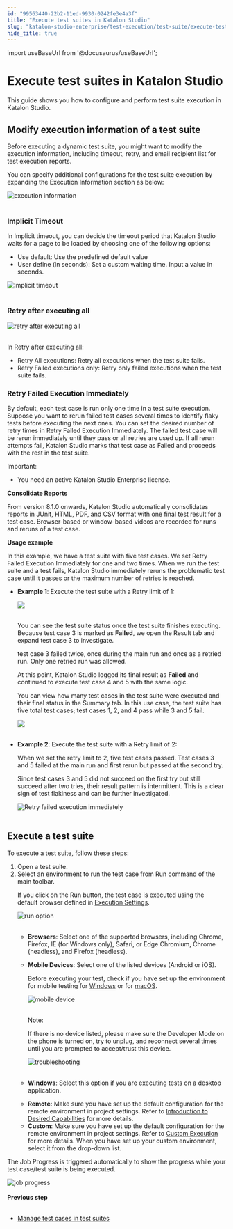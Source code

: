 ```yaml
---
id: "99563440-22b2-11ed-9930-0242fe3e4a3f"
title: "Execute test suites in Katalon Studio"
slug: "katalon-studio-enterprise/test-execution/test-suite/execute-test-suites-in-katalon-studio"
hide_title: true
---
```

import useBaseUrl from '@docusaurus/useBaseUrl';


# <a id="concept-5022" class="anchor_top_offset"/><a id="ariaid-title1" class="anchor_top_offset"/>Execute test suites in <span xmlns="http://www.w3.org/1999/xhtml" className="ph">Katalon Studio</span> 

<p xmlns="http://www.w3.org/1999/xhtml" className="p">This guide shows you how to configure  and perform test suite execution in <span className="ph">Katalon Studio</span>.</p> 

## <a id="id_2" class="anchor_top_offset"/>Modify execution information of a test suite

<p xmlns="http://www.w3.org/1999/xhtml" className="shortdesc">Before executing a dynamic test suite, you might want to modify the execution information, including timeout, retry, and email recipient list for test execution reports.</p> 
<p xmlns="http://www.w3.org/1999/xhtml" className="p">You can specify additional configurations for the test suite execution by expanding the <span className="ph uicontrol">Execution Information</span> section as below:</p> 
<p xmlns="http://www.w3.org/1999/xhtml" className="p"><img className="image" src={useBaseUrl("https://github.com/katalon-studio/docs-images/raw/master/katalon-studio/docs/create-test-suite/execution-information.png")} width={500} alt="execution information" /><br /><br /></p> 

### Implicit Timeout

<p xmlns="http://www.w3.org/1999/xhtml" className="p">In <span className="ph uicontrol">Implicit timeout</span>, you can decide the timeout period that Katalon Studio waits for a page to be loaded by choosing one of the following options:</p> 
<ul xmlns="http://www.w3.org/1999/xhtml" className="ul"><li className="li"> <span className="ph uicontrol">Use default</span>: Use the predefined default value</li><li className="li"> <span className="ph uicontrol">User define (in seconds)</span>: Set a custom waiting time. Input a value in seconds.</li></ul> 
<p xmlns="http://www.w3.org/1999/xhtml" className="p"><img className="image" src={useBaseUrl("https://github.com/katalon-studio/docs-images/raw/master/katalon-studio/docs/create-test-suite/implicit-timeout.png")} width={500} alt="implicit timeout" /><br /><br /></p> 

### Retry after executing all

<p xmlns="http://www.w3.org/1999/xhtml" className="p"><img className="image" src={useBaseUrl("https://github.com/katalon-studio/docs-images/raw/master/katalon-studio/docs/create-test-suite/retry.png")} width={500} alt="retry after executing all" /><br /><br /></p> 
<p xmlns="http://www.w3.org/1999/xhtml" className="p">In <span className="ph uicontrol">Retry after executing all</span>:</p> 
<ul xmlns="http://www.w3.org/1999/xhtml" className="ul"><li className="li"> <span className="ph uicontrol">Retry All executions</span>: Retry all executions when the test suite fails.</li><li className="li"> <span className="ph uicontrol">Retry Failed executions only</span>: Retry only failed executions when the test suite fails.</li></ul> 

### Retry Failed Execution Immediately

<p xmlns="http://www.w3.org/1999/xhtml" className="p">By default, each test case is run only one time in a test suite execution. Suppose you want to rerun failed test cases several times to identify flaky tests before executing the next ones. You can set the desired number of retry times in <span className="ph uicontrol">Retry Failed Execution Immediately</span>. The failed test case will be rerun immediately until they pass or all retries are used up. If all rerun attempts fail, Katalon Studio marks that test case as <span className="ph uicontrol">Failed</span> and proceeds with the rest in the test suite.</p> 
<div xmlns="http://www.w3.org/1999/xhtml" className="note important note_important"><span className="note__title">Important:</span> <ul className="ul"><li className="li"><p className="p">You need an active Katalon Studio Enterprise license.</p></li></ul></div>
<p xmlns="http://www.w3.org/1999/xhtml" className="p"><strong className="ph b">Consolidate Reports</strong></p> 
<p xmlns="http://www.w3.org/1999/xhtml" className="p">From version 8.1.0 onwards, Katalon Studio automatically consolidates reports in JUnit, HTML, PDF, and CSV format with one final test result for a test case. Browser-based or window-based videos are recorded for runs and reruns of a test case.</p> 
<p xmlns="http://www.w3.org/1999/xhtml" className="p"><strong className="ph b">Usage example</strong></p> 
<p xmlns="http://www.w3.org/1999/xhtml" className="p">In this example, we have a test suite with five test cases. We set <span className="ph uicontrol">Retry Failed Execution Immediately</span> for one and two times. When we run the test suite and a test fails, Katalon Studio immediately reruns the problematic test case until it passes or the maximum number of retries is reached.</p> 
<ul xmlns="http://www.w3.org/1999/xhtml" className="ul"><li className="li"><p className="p"> <strong className="ph b">Example 1</strong>: Execute the test suite with a Retry limit of 1:</p><p className="p"><img className="image" src={useBaseUrl("https://github.com/katalon-studio/docs-images/raw/master/katalon-studio/docs/create-test-suite/ts-with-5-tc-and-retry-fail-1.png")} width={600} /><br /><br /></p><p className="p">You can see the test suite status once the test suite finishes executing. Because test case 3 is marked as <strong className="ph b">Failed</strong>, we open the <span className="ph uicontrol">Result</span> tab and expand test case 3 to investigate.</p><p className="p">test case 3 failed twice, once during the main run and once as a retried run. Only one retried run was allowed.</p><p className="p">At this point, <span className="ph">Katalon Studio</span> logged its final result as <strong className="ph b">Failed</strong> and continued to execute test case 4 and 5 with the same logic.</p><p className="p">You can view how many test cases in the test suite were executed and their final status in the <span className="ph uicontrol">Summary</span> tab. In this use case, the test suite has five total test cases; test cases 1, 2, and 4 pass while 3 and 5 fail.</p><p className="p"><img className="image" src={useBaseUrl("https://github.com/katalon-studio/docs-images/raw/master/katalon-studio/docs/create-test-suite/retry-usage-example-result.png")} width={600} /><br /><br /></p></li><li className="li"><p className="p"> <strong className="ph b">Example 2</strong>: Execute the test suite with a Retry limit of 2:</p><p className="p">When we set the retry limit to 2, five test cases passed. Test cases 3 and 5 failed at the main run and first rerun but passed at the second try.</p><p className="p">Since test cases 3 and 5 did not succeed on the first try but still succeed after two tries, their result pattern is intermittent. This is a clear sign of test flakiness and can be further investigated.</p><p className="p"><img className="image" src={useBaseUrl("https://github.com/katalon-studio/docs-images/raw/master/katalon-studio/docs/create-test-suite/retry-2-times-result.png")} width={600} alt="Retry failed execution immediately" /><br /><br /></p></li></ul> 

## <a id="task-1705" class="anchor_top_offset"/>Execute a test suite

<section xmlns="http://www.w3.org/1999/xhtml" className="section context">To execute a test suite, follow these steps:</section> 
<ol xmlns="http://www.w3.org/1999/xhtml" className="ol steps"><li className="li step stepexpand"><span className="ph cmd">Open a test suite.</span></li><li className="li step stepexpand"><span className="ph cmd">Select an environment to run the test case from <span className="ph uicontrol">Run</span> command of the main toolbar.</span><div className="itemgroup info"><p className="p">If you click on the <span className="ph uicontrol">Run</span> button, the test case is executed using the default browser defined in <a className="xref j-external-link" href="http:///display/KD/Execution+Settings" target="_blank">Execution Settings</a>.</p></div><div className="itemgroup stepxmp">       <p className="p"><img className="image" src={useBaseUrl("https://github.com/katalon-studio/docs-images/raw/master/katalon-studio/docs/create-test-suite/run-option.png")} width={300} alt="run option" /><br /><br /></p>       <ul className="ul"><li className="li"><strong className="ph b">Browsers</strong>: Select one of the supported browsers, including Chrome, Firefox, IE (for Windows only), Safari, or Edge Chromium, Chrome (headless), and Firefox (headless).</li><li className="li">           <p className="p"><strong className="ph b">Mobile Devices</strong>: Select one of the listed devices (Android or iOS).</p>           <p className="p">Before executing your test, check if you have set up the environment for mobile testing for <a className="xref j-external-link" href="http:///display/KD/Mobile+on+Windows" target="_blank">Windows</a> or for <a className="xref j-external-link" href="http:///display/KD/Mobile+on+macOS" target="_blank">macOS</a>.</p>           <p className="p"><img className="image" src={useBaseUrl("https://github.com/katalon-studio/docs-images/raw/master/katalon-studio/docs/mobile-recorder-76/Android/device.png")} width={500} alt="mobile device" /><br /><br /></p>           <div className="note note note_note"><span className="note__title">Note:</span>              <p className="p">If there is no device listed, please make sure the Developer Mode on the phone is turned on, try to unplug, and reconnect several times until you are prompted to accept/trust this device.</p>             <p className="p"><img className="image" src={useBaseUrl("https://github.com/katalon-studio/docs-images/raw/master/katalon-studio/docs/create-test-suite/device-troubleshoot.png")} width={300} alt="troubleshooting" /><br /><br /></p>           </div>         </li><li className="li">           <p className="p"><strong className="ph b">Windows</strong>: Select this option if you are executing tests on a desktop application.</p>         </li><li className="li"><strong className="ph b">Remote</strong>: Make sure you have set up the default configuration for the remote environment in project settings. Refer to <a className="xref" href="/docs/legacy/katalon-studio-enterprise/create-tests-and-projects/configure-test-cases/desired-capabilities/introduction-to-desired-capabilities">Introduction to Desired Capabilities</a> for more details.</li><li className="li"><strong className="ph b">Custom</strong>: Make sure you have set up the default configuration for the remote environment in project settings. Refer to <a className="xref" href="/docs/legacy/katalon-studio-enterprise/create-tests-and-projects/configure-test-cases/desired-capabilities/set-custom-desired-capabilities">Custom Execution</a> for more details. When you have set up your custom environment, select it from the drop-down list.</li></ul>     </div></li></ol> 
<section xmlns="http://www.w3.org/1999/xhtml" className="section result"><p className="p">The <span className="ph uicontrol">Job Progress</span> is triggered automatically to show the progress while your test case/test suite is being executed.</p><img className="image" src={useBaseUrl("https://github.com/katalon-studio/docs-images/raw/master/katalon-studio/docs/create-test-suite/job-progress.png")} width={600} alt="job progress" /><br /><br /></section> 
<nav xmlns="http://www.w3.org/1999/xhtml" role="navigation" className="related-links"><div className="linklist"><strong>Previous step</strong><br /><br /><ul className="linklist"><li className="linklist"><a className="link" href="/docs/legacy/katalon-studio-enterprise/test-execution/test-suite/manage-test-cases-in-test-suites">Manage test cases in test suites</a></li></ul></div></nav> 
